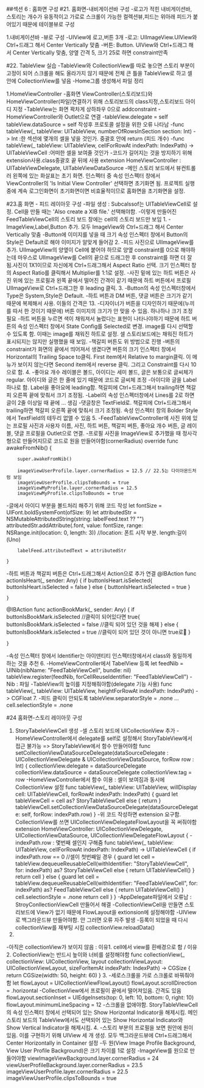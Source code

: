 ##섹션 6 : 홈화면 구성
#21. 홈화면-내비게이션바 구성
-로고가 적힌 내비게이션바, 스토리는 개수가 유동적이고 가로로 스크롤이 가능한 컬렉션뷰,피드는 위아래 피드가 붙어있기 때문에 테이블뷰로 구성

1.내비게이션바
-뷰로 구성
-UIView에 로고,버튼 3개
-로고: UIImageView.UIView와 Ctrl+드래그 해서 Center Vertically 맞춤
-버튼: Button. UIView와 Ctrl+드래그 해서 Center Vertically 맞춤, 양옆 간격 5, 크기 25로 하면 constraint만족

#22. TableView 실습
-TableView와 CollectionView를 따로 놓으면 스토리 부분이 고정이 되어 스크롤을 해도 올라가지 않기 때문에 전체 큰 틀을 TableView로 하고 셀 안에 CollectionView를 넣음
-Home그룹 생성해서 파일 정리

1.HomeViewController
-홈화면 ViewController(스토리보드)와 HomeViewController(파일)연결하기 위해 스토리보드의 class지정,스토리보드 아이디 지정
-TableView는 화면 꽉차게 상하좌우 0으로 addconstraint
-HomeViewController와 Outlet으로 연결
-tableView.delegate = self
 tableView.dataSource = self
 작성후 프로토콜 설정을 위한 오류 나타남
-func tableView(_ tableView: UITableView, numberOfRowsInSection section: Int) -> Int
 :한 섹션에 몇개의 셀을 넣을 것인가. 중괄호 안에 return (피드 개수)
-func tableView(_ tableView: UITableView, cellForRowAt indexPath: IndexPath) -> UITableViewCell
 :어떠한 셀을 보여줄 것인가
-코드가 길어지는 것을 방지하기 위해 extension사용.class중괄호 끝 뒤에 사용
 extension HomeViewController : UITableViewDelegate, UITableViewDataSource
-메인 스토리 보드에서 뷰컨트롤러 왼쪽에 있는 화살표는 초기 화면. 인스펙터 중 속성 인스펙터 창에서 ViewController의 'Is Initial View Controller' 선택하면 초기화면 됨. 프로젝트 실행 중에 계속 로그인화면이 초기화면이면 비효율적이므로 홈화면을 초기화면을 설정.

#23.홈 화면 - 피드 레이아웃 구성
-파일 생성 : Subcalssof는  UITableViewCell로 설정. Cell을 만들 때는 'Also create a XIB file.' 선택해야함.
-이렇게 만들어진 FeedTableViewCell의 스토리 보드 창에는 cell의 스토리 보드만 보임
1.
-ImageView,Label,Button 추가. 모두 ImageView와 Ctrl+드래그 해서 Center Vertically 맞춤
-Button에 이미지를 넣을 때 크기 속성 인스펙터 창에서 Button의 Style은 Default로 해야 이미지가 알맞게 들어감
2.
-피드 사진으로 UIImageView를 추가. UIImageView의 양옆이 Cell에 붙어야 하므로 양옆 constraint를 0으로 해야하는데 마우스로 UIImageView를 Cell의 끝으로 드래그한 후 constraint를 하면 더 잘 됨.사진이 1X1이므로 자신에게 Ctrl+드래그해서 Aspect Ratio 선택. 크기 인스펙터 창의 Aspect Ratio를 클릭해서 Multiplier를 1:1로 설정.
-사진 밑에 있는 하트 버튼은 사진 위에 있는 프로필과 왼쪽 끝에서 떨어진 간격이 같기 때문에 하트 버튼에서 프로필 UIImageView로 Ctrl+드래그한 후 leading 클릭.
3.
-Button의 속성 인스펙터창에서 Type은 System,Style은 Default.
-하트 버튼과 DM 버튼, 댓글 버튼은 크기가 같기 때문에 복제해서 사용. 이들의 간격은 13.
-디자이너가 버튼을 디자인하기 때문에(누끼를 따서 한 것이기 때문에) 버튼 이미지의 크기가 안 맞을 수 있음. 하나하나 크기 조정 필요
-하트 버튼을 누르면 색이 채워져서 눌렀다는 표현이 나타나야하기 때문에 하트 버튼의 속성 인스펙터 창에서 State Config를 Selected로 변경. image를 다시 선택할 수 있도록 함. 이때는 image를 채워진 하트로 설정. 셀 스토리보드에는 채워진 하트가 표시되지는 않지만 실행했을 때 보임.
-책갈피 버튼도 위 방법으로 진행
-버튼의 constraint가 화면의 끝에서 띄어져서 생겼다면 버튼의 크기 인스펙터 창에서 Horizontal의 Trailing Space to클릭. First item에서 Relative to margin클릭. 이 메뉴가 보이지 않는다면 Second item에서 reverse 클릭. 그리고 Constraint를 다시 10으로 함.
4.
-좋아요 개수 레이블은 볼드, 아이디는 세미 볼드, 글은 보통으로 글씨체가 regular. 아이디와 글은 한 줄에 있기 때문에 코드로 글씨체 조정
-아이디와 글을 Label하나로 함. Label을 좋아요에 leading함. 책갈피에 Ctrl+드래그해서 trailing하면 책갈피 오른쪽 끝에 맞춰서 크기 조정됨.
-Label의 속성 인스펙터창에서 Lines를 2로 하면 글이 2줄 이상일 때 끝에 ... 생김
-댓글창은 TextField로. 책갈피에 Ctrl+드래그해서 trailing하면 책갈피 오른쪽 끝에 맞춰서 크기 조정됨. 속성 인스펙터 창의 Bolder Style에서 TextField의 테두리 없앨 수 있음
5.
-FeedTableViewController에 사진 위에 있는 프로필 사진과 사용자 이름, 사진, 하트 버튼, 책갈피 버튼, 좋아요 개수 버튼, 글 레이블, 댓글 프로필을 Outlet으로 연결.
-프로필 사진을 ImageView로 추가했을 때 정사각형으로 만들어지므로 코드로 원을 만들어야함(cornerRadius)
override func awakeFromNib() {
        
        super.awakeFromNib()
        
        imageViewUserProfile.layer.cornerRadius = 12.5 // 22.5는 다이아몬드처럼 보임
        imageViewUserProfile.clipsToBounds = true
        imageViewMyProfile.layer.cornerRadius = 12.5
        imageViewMyProfile.clipsToBounds = true
-글에서 아이디 부분을 볼드처리 해주기 위해 코드 작성
let fontSize = UIFont.boldSystemFont(ofSize: 9)
        let attributedStr = NSMutableAttributedString(string: labelFeed.text ?? "")
        attributedStr.addAttribute(.font, value: fontSize, range: NSRange.init(location: 0, length: 3))
        //location: 폰트 시작 부분. length:길이(Uno)
        
        labelFeed.attributedText = attributedStr
        
    }
-하트 버튼과 책갈피 버튼은 Ctrl+드래그해서 Action으로 추가 연결
@IBAction func actionIsHeart(_ sender: Any) {
        if buttonIsHeart.isSelected{
            buttonIsHeart.isSelected = false
        } else {
            buttonIsHeart.isSelected = true
        }
        
    }
@IBAction func actionBookMark(_ sender: Any) {
        if buttonIsBookMark.isSelected
        //클릭이 되어있다면 true{
            buttonIsBookMark.isSelected = false
            //클릭 되어 있던 것을 해제
        } else {
            buttonIsBookMark.isSelected = true
            //클릭이 되어 있던 것이 아니면 true로
        }

    }
-속성 인스펙터 창에서 Identifier는 아이덴티티 인스펙터창에서서 class와 동일하게 하는 것을 추천
6.
-HomeViewController에서 TabelView 등록
        let feedNib = UINib(nibName: "FeedTableViewCell", bundle: nil)
        tableView.register(feedNib, forCellReuseIdentifier: "FeedTableViewCell") 
-Nib : 파일
-TableView의 높이를 지정해줘야함(delegate 기능 사용)
func tableView(_ tableView: UITableView, heightForRowAt indexPath: IndexPath) -> CGFloat
7.
-피드 클릭이 안되도록
tableView.separatorStyle = .none
...
cell.selectionStyle =  .none

#24 홈화면-스토리 레이아웃 구성
1. StoryTabeleViewCell 생성
-셀 스토리 보드에 UICollectionView 추가
-HomeViewController에서 delegate를 self로 설정해서 StoryTableView에서 접근 불가능  => StoryTableView에서 함수 만들어야함
func setCollectionViewDataSourceDelegate(dataSourceDelegate : UICollectionViewDelegate & UICollectionViewDataSource, forRow row : Int) {
        collectionView.delegate = dataSourceDelegate
        collectionView.dataSource = dataSourceDelegate
        collectionView.tag = row
-HomeViewController에서  함수 이용 : 셀이 보여짐과 동시에 CollectionView 설정
func tableView(_ tableView: UITableView, willDisplay cell: UITableViewCell, forRowAt indexPath: IndexPath) {
        guard let tableViewCell = cell as? StoryTableViewCell else {
            return
        }
        tableViewCell.setCollectionViewDataSourceDelegate(dataSourceDelegate: self, forRow: indexPath.row)
    }
-위 코드 작성하면 extension 요구함. CollectionView를 쓰면 UICollectionViewDelegateFlowLayout을 꼭 써줘야함
extension HomeViewController: UICollectionViewDelegate, UICollectionViewDataSource, UICollectionViewDelegateFlowLayout {
-indexPath.row : 몇번째 셀인지 구해줌
 func tableView(_ tableView: UITableView, cellForRowAt indexPath: IndexPath) -> UITableViewCell {
        if indexPath.row == 0 //셀이 첫번째일 경우
         {
            guard let cell = tableView.dequeueReusableCell(withIdentifier: "StoryTableViewCell", for: indexPath) as? StoryTableViewCell
            else {
                return UITableViewCell()
            }
            return cell
        } else {
            guard let  cell = tableView.dequeueReusableCell(withIdentifier: "FeedTableViewCell", for: indexPath) as? FeedTableViewCell else {
                return UITableViewCell()
            }
            cell.selectionStyle =  .none
            return cell
        }
    }
-AppDelegate파일에서 오류남 : StroyConllectionViewCell 만들어서 해결
-CollectionViewCell을 만들면 스토리보드에 View가 없기 때문에 FlowLayout을 extionsion에 설정해야함
-UIView로 백그라운드뷰 만들어야함. 안 그러면 오류 자주 발생
-등록이 되었을 때 다시 collectionView를 재부팅 시킴
collectionView.reloadData()
2.
-아직은 collectionView가 보이지 않음 : 이유1. cell에서 view를 흰배경으로 함 / 이유2. CollectionView는 반드시 높이와 너비를 설정해야함
func collectionView(_ collectionView: UICollectionView, layout collectionViewLayout: UICollectionViewLayout, sizeForItemAt indexPath: IndexPath) -> CGSize {
        return CGSize(width: 50, height: 60)
    }
3. 
-세로스크롤을 가로 스크롤로 바꿔줘야함
let flowLayout = UICollectionViewFlowLayout()
        flowLayout.scrollDirection = .horizontal
-CollectionView에서 프로필이 끝에서 떨어져있음. 간격도 있음
 flowLayout.sectionInset = UIEdgeInsets(top: 0, left: 10, bottom: 0, right: 10)
        flowLayout.minimumLineSpacing = 12
-스크롤을 없애야함. StoryTableVIewCell의 속성 인스펙터 창에서 선택되어 있는 Show Horizontal Indicator을 해제시킴. 메인 스토리 보드의 TableView에서도 선택되어 있는 Show Horizontal Indicator와 Show Vertical Indicator을 해제시킴.
4.
-스토리 부분의 프로필을 보면 원안에 원이 있음. 이를 구현하기 위해 UIView 세 개 생성. 모두 백그라운드뷰에 Ctrl+드래그해서 Center Horizontally in Container 설정
-두 원(View Image Profile Background, View User Profile Background)은 크기 차이를 1로 설정
-ImageView를 원으로 만들어야함
        viewImageViewBackground.layer.cornerRadius = 24
        viewUserProfileBackground.layer.cornerRadius = 23.5
        imageViewUserProfile.layer.cornerRadius = 22.5
        imageViewUserProfile.clipsToBounds = true